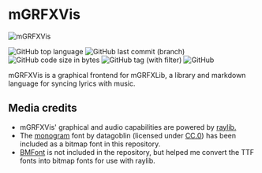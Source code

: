 # mGRFXVis
![mGRFXVis](https://github.com/HooBearB/GRFXVis/assets/37194340/c798ea11-51af-48be-a1be-d8234377caab)

![GitHub top language](https://img.shields.io/github/languages/top/HooBearB/mGRFXVis) ![GitHub last commit (branch)](https://img.shields.io/github/last-commit/HooBearB/mGRFXVis/main) ![GitHub code size in bytes](https://img.shields.io/github/languages/code-size/HooBearB/mGRFXVis) ![GitHub tag (with filter)](https://img.shields.io/github/v/tag/HooBearB/mGRFXVis) ![GitHub](https://img.shields.io/github/license/HooBearB/mGRFXVis)

mGRFXVis is a graphical frontend for mGRFXLib, a library and markdown language for syncing lyrics with music.

## Media credits
- mGRFXVis' graphical and audio capabilities are powered by [raylib.](https://www.raylib.com/)
- The [monogram](https://datagoblin.itch.io/monogram) font by datagoblin (licensed under [CC.0](https://creativecommons.org/publicdomain/zero/1.0/)) has been included as a bitmap font in this repository.
- [BMFont](https://www.angelcode.com/products/bmfont/) is not included in the repository, but helped me convert the TTF fonts into bitmap fonts for use with raylib.
